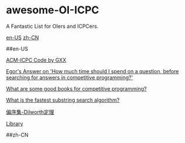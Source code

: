 # awesome-OI-ICPC
A Fantastic List for OIers and ICPCers.

  <a href="#en-US">en-US</a>
  <a href="#zh-CN">zh-CN</a>

##en-US

[ACM-ICPC Code by GXX](http://git.icpc-camp.org/ftiasch/acm-icpc)

[Egor's Answer on 'How much time should I spend on a question, before searching for answers in competitive programming?'](https://www.quora.com/How-much-time-should-I-spend-on-a-question-before-searching-for-answers-in-competitive-programming/answer/Egor-Suvorov)

[What are some good books for competitive programming?](https://www.quora.com/What-are-some-good-books-for-competitive-programming?redirected_qid=1101681)

[What is the fastest substring search algorithm?](http://stackoverflow.com/questions/3183582/what-is-the-fastest-substring-search-algorithm)

[偏序集-Dilworth定理](http://blog.csdn.net/xuzengqiang/article/details/7266034)

[Library](lib)

##zh-CN
